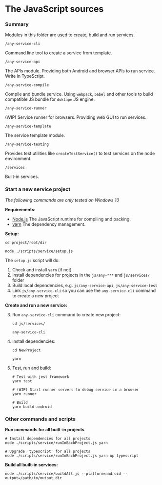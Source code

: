 # The JavaScript sources

### Summary

Modules in this folder are used to create, build and run services.

`/any-service-cli`

Command line tool to create a service from template.

`/any-service-api`

The APIs module. Providing both Android and browser APIs to run service. Write in TypeScript.

`/any-service-compile`

Compile and bundle service. Using `webpack`, `babel` and other tools to build compatible JS bundle
for `duktape` JS engine.

`/any-service-runner`

(WIP) Service runner for browsers. Providing web GUI to run services.

`/any-service-template`

The service template module.

`/any-service-testing`

Provides test utilities like `createTestService()` to test services on the node environment. 

`/services`

Built-in services.

### Start a new service project

*The following commands are only tested on Windows 10*

**Requirements:**

- [Node.js](https://nodejs.org/) The JavaScript runtime for compiling and packing.
- [yarn](https://yarnpkg.com/) The dependency management.

**Setup:**

```shell
cd project/root/dir

node ./scripts/service/setup.js
```

The `setup.js` script will do:

1. Check and install `yarn` (if not)
2. Install dependencies for projects in the `js/any-***` and `js/services/` folder
3. Build local dependencies, e.g. `js/any-service-api`, `js/any-service-test`
4. Link `js/any-service-cli` so you can use the `any-service-cli` command to create a new project

**Create and run a new service:**


3. Run `any-service-cli` command to create new project:

    ```shell
    cd js/services/
    
    any-service-cli
    ```

4. Install dependencies:

    ```shell
    cd NewProject

    yarn
    ```

5. Test, run and build:

    ```shell
    # Test with jest framework
    yarn test
    
    # (WIP) Start runner servers to debug service in a browser
    yarn runner
    
    # Build
    yarn build-android
    ```

### Other commands and scripts

**Run commands for all built-in projects**

```shell
# Install dependencies for all projects
node ./scripts/service/runInEachProject.js yarn

# Upgrade 'typescript' for all projects
node ./scripts/service/runInEachProject.js yarn up typescript
```

**Build all built-in services:**

```shell
node ./scripts/service/buildAll.js --platform=android --output=/path/to/output_dir
```
